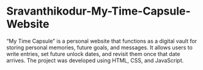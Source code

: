 # Sravanthikodur-My-Time-Capsule-Website
“My Time Capsule” is a personal website that functions as a digital vault for storing personal memories, future goals, and messages. It allows users to write entries, set future unlock dates, and revisit them once that date arrives. The project was developed using HTML, CSS, and JavaScript.
